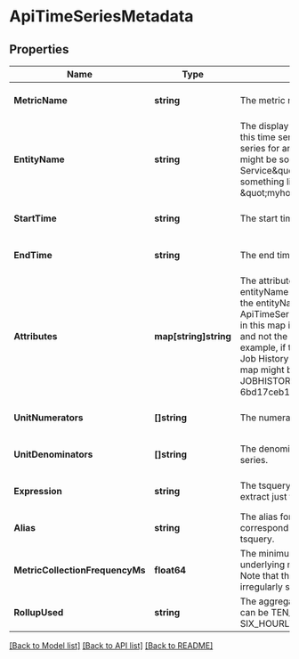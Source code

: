 # ApiTimeSeriesMetadata

## Properties
Name | Type | Description | Notes
------------ | ------------- | ------------- | -------------
**MetricName** | **string** | The metric name for the time series. | [optional] [default to null]
**EntityName** | **string** | The display name for the entity associated with this time series. For example, if this was a time series for an HDFS service the entity name might be something like \&quot;My HDFS Service\&quot;. If it was for a host it might be something like \&quot;myhost.mysite.com\&quot;. | [optional] [default to null]
**StartTime** | **string** | The start time for the time series. | [optional] [default to null]
**EndTime** | **string** | The end time for the time series. | [optional] [default to null]
**Attributes** | **map[string]string** | The attributes for the time series. Note that the entityName entry in this map is not the same as the entityName field in this ApiTimeSeriesMetadata. The entityName entry in this map is a unique identifier for the entity and not the name displayed in the UI.  For example, if this was a time series for the YARN Job History Server the entityName entry in this map might be something like \&quot;yarn-JOBHISTORY-6bd17ceb1489aae93fef4c867350d0dd\&quot; | [optional] [default to null]
**UnitNumerators** | **[]string** | The numerators of the units for the time series. | [optional] [default to null]
**UnitDenominators** | **[]string** | The denominators of the units for the time series. | [optional] [default to null]
**Expression** | **string** | The tsquery expression that could be used to extract just this stream. | [optional] [default to null]
**Alias** | **string** | The alias for this stream&#x27;s metric. Aliases correspond to use of the &#x27;as&#x27; keyword in the tsquery. | [optional] [default to null]
**MetricCollectionFrequencyMs** | **float64** | The minimum frequency at which the underlying metric for this stream is collected. Note that this can be null if the stream returns irregularly sampled data. | [optional] [default to null]
**RollupUsed** | **string** | The aggregate rollup for the returned data. This can be TEN_MINUTELY, HOURLY, SIX_HOURLY, DAILY, or WEEKLY. | [optional] [default to null]

[[Back to Model list]](../README.md#documentation-for-models) [[Back to API list]](../README.md#documentation-for-api-endpoints) [[Back to README]](../README.md)


